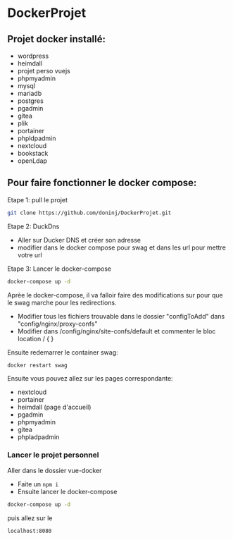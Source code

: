 # DockerProjet

## Projet docker installé:
- wordpress
- heimdall
- projet perso vuejs
- phpmyadmin
- mysql
- mariadb
- postgres
- pgadmin
- gitea
- plik
- portainer
- phpldpadmin
- nextcloud
- bookstack
- openLdap

## Pour faire fonctionner le docker compose:

Etape 1: pull le projet

```sh
git clone https://github.com/doninj/DockerProjet.git
```

Etape 2: DuckDns
- Aller sur Ducker DNS et créer son adresse
- modifier dans le docker compose pour swag et dans les url pour mettre votre url 

Etape 3: Lancer le docker-compose

```sh
docker-compose up -d
```
Aprèe le docker-compose, il va falloir faire des modifications sur pour que le swag marche pour les redirections.

- Modifier tous les fichiers trouvable dans le dossier "configToAdd" dans "config/nginx/proxy-confs"
- Modifier dans /config/nginx/site-confs/default et commenter le bloc  location / { }

Ensuite redemarrer le container swag:
```
docker restart swag
```
Ensuite vous pouvez allez sur les pages correspondante:
- nextcloud
- portainer
- heimdall (page d'accueil)
- pgadmin
- phpmyadmin
- gitea
- phpladpadmin

### Lancer le projet personnel
Aller dans le dossier vue-docker
- Faite un ``` npm i ```
- Ensuite lancer le docker-compose

```sh
docker-compose up -d
```
puis allez sur le 
```sh
localhost:8080
```
